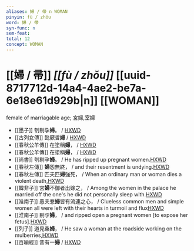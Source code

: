 ```yaml
---
aliases: 婦 / 帚 n WOMAN
pinyin: fù / zhǒu
word: 婦 / 帚
syn-func: n
sem-feat: 
total: 12
concept: WOMAN 
---
```

# [[婦 / 帚]] *[[fù / zhǒu]]*  [[uuid-8717712d-14a4-4ae2-be7a-6e18e61d929b|n]] [[WOMAN]]
female of marriagable age; 宮婦,室婦
 - [[墨子]] 刳剔孕**婦**。
                     / [HXWD](https://hxwd.org/textview.html?location=CH1a0938_CHANT_008-17a.10)
 - [[古列女傳]] 懿厥哲**婦** / [HXWD](https://hxwd.org/textview.html?location=CH1c0897_CHANT_007-1a.57)
 - [[春秋公羊傳]] 在塗稱**婦**，
                     / [HXWD](https://hxwd.org/textview.html?location=CH1e0877_CHANT_001-8a.38)
 - [[春秋公羊傳]] 在塗稱**婦**，
                     / [HXWD](https://hxwd.org/textview.html?location=CH1e0877_CHANT_001-8a.38)
 - [[尚書]] 刳剔孕**婦**。 / He has ripped up pregnant women.[HXWD](https://hxwd.org/textview.html?location=KR1b0001_tls_027-2a.23)
 - [[春秋左傳]] **婦**怨無終， / and their resentment is undying.[HXWD](https://hxwd.org/textview.html?location=KR1e0001_tls_005-391a.12)
 - [[春秋左傳]] 匹夫匹**婦**強死， / When an ordinary man or woman dies a violent death,[HXWD](https://hxwd.org/textview.html?location=KR1e0001_tls_010-196a.13)
 - [[韓非子]] 宮**婦**不御者出嫁之， / Among the women in the palace he married off the one's he did not personally sleep with.[HXWD](https://hxwd.org/textview.html?location=KR3c0005_tls_034-15a.4)
 - [[淮南子]] 愚夫惷**婦**皆有流連之心，
                     / Clueless common men and simple women all were left with their hearts in turmoil and flux[HXWD](https://hxwd.org/textview.html?location=KR3j0010_tls_008-13a.33)
 - [[淮南子]] 剔孕**婦**，
                     / and ripped open a pregnant women [to expose her fetus].[HXWD](https://hxwd.org/textview.html?location=KR3j0010_tls_008-5a.70)
 - [[列子]] 道見桑**婦**，
                     / He saw a woman at the roadside working on the mulberries,[HXWD](https://hxwd.org/textview.html?location=KR5c0124_tls_008-7a.9)
 - [[百喻經]] 昔有一**婦** / [HXWD](https://hxwd.org/textview.html?location=KR6b0066_T_003-0552c.30)